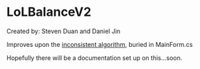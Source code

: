 # LoLBalanceV2

Created by: Steven Duan and Daniel Jin

Improves upon the [inconsistent algorithm](https://github.com/mrdoowan/LoLTourneys), buried in MainForm.cs

Hopefully there will be a documentation set up on this...soon.